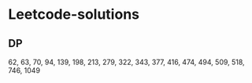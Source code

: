 # Leetcode-solutions
## DP
62, 63, 70, 94, 139, 198, 213, 279, 322, 343, 377, 416, 474, 494, 509, 518, 746, 1049
